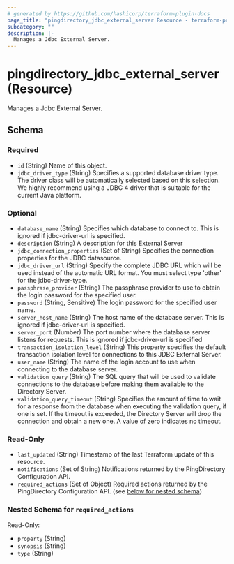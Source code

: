 ```yaml
---
# generated by https://github.com/hashicorp/terraform-plugin-docs
page_title: "pingdirectory_jdbc_external_server Resource - terraform-provider-pingdirectory"
subcategory: ""
description: |-
  Manages a Jdbc External Server.
---
```


# pingdirectory_jdbc_external_server (Resource)

Manages a Jdbc External Server.



<!-- schema generated by tfplugindocs -->
## Schema

### Required

- `id` (String) Name of this object.
- `jdbc_driver_type` (String) Specifies a supported database driver type. The driver class will be automatically selected based on this selection. We highly recommend using a JDBC 4 driver that is suitable for the current Java platform.

### Optional

- `database_name` (String) Specifies which database to connect to. This is ignored if jdbc-driver-url is specified.
- `description` (String) A description for this External Server
- `jdbc_connection_properties` (Set of String) Specifies the connection properties for the JDBC datasource.
- `jdbc_driver_url` (String) Specify the complete JDBC URL which will be used instead of the automatic URL format. You must select type 'other' for the jdbc-driver-type.
- `passphrase_provider` (String) The passphrase provider to use to obtain the login password for the specified user.
- `password` (String, Sensitive) The login password for the specified user name.
- `server_host_name` (String) The host name of the database server. This is ignored if jdbc-driver-url is specified.
- `server_port` (Number) The port number where the database server listens for requests. This is ignored if jdbc-driver-url is specified
- `transaction_isolation_level` (String) This property specifies the default transaction isolation level for connections to this JDBC External Server.
- `user_name` (String) The name of the login account to use when connecting to the database server.
- `validation_query` (String) The SQL query that will be used to validate connections to the database before making them available to the Directory Server.
- `validation_query_timeout` (String) Specifies the amount of time to wait for a response from the database when executing the validation query, if one is set. If the timeout is exceeded, the Directory Server will drop the connection and obtain a new one. A value of zero indicates no timeout.

### Read-Only

- `last_updated` (String) Timestamp of the last Terraform update of this resource.
- `notifications` (Set of String) Notifications returned by the PingDirectory Configuration API.
- `required_actions` (Set of Object) Required actions returned by the PingDirectory Configuration API. (see [below for nested schema](#nestedatt--required_actions))

<a id="nestedatt--required_actions"></a>
### Nested Schema for `required_actions`

Read-Only:

- `property` (String)
- `synopsis` (String)
- `type` (String)


